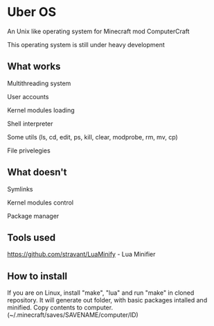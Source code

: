 Uber OS
=======

An Unix like operating system for Minecraft mod ComputerCraft

This operating system is still under heavy development

What works
----------
  Multithreading system
  
  User accounts
  
  Kernel modules loading
  
  Shell interpreter
  
  Some utils (ls, cd, edit, ps, kill, clear, modprobe, rm, mv, cp)
  
  File privelegies

What doesn't
------------
  Symlinks

  Kernel modules control
  
  Package manager

Tools used
-----------
  https://github.com/stravant/LuaMinify - Lua Minifier

How to install
---------------
  If you are on Linux, install "make", "lua" and run "make" in cloned repository. It will generate out folder, with basic   packages intalled and minified. Copy contents to computer. (~/.minecraft/saves/SAVENAME/computer/ID)
